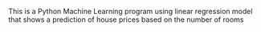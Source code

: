 This is a Python Machine Learning program using linear regression model that shows a prediction of house prices based on the number of rooms
